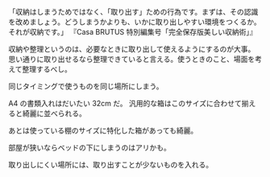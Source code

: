 「収納はしまうためではなく、「取り出す」ための行為です。まずは、その認識を改めましょう。どうしまうかよりも、いかに取り出しやすい環境をつくるか。それが収納です。」
『Casa BRUTUS 特別編集号「完全保存版美しい収納術」』

収納や整理というのは、必要なときに取り出して使えるようにするのが大事。
思い通りに取り出せるなら整理できていると言える。使うときのこと、場面を考えて整理するべし。

同じタイミングで使うものを同じ場所にしまう。

A4 の書類入れはだいたい 32cm だ。
汎用的な箱はこのサイズに合わせて揃えると綺麗に並べられる。

あとは使っている棚のサイズに特化した箱があっても綺麗。

部屋が狭いならベッドの下にしまうのはアリかも。

取り出しにくい場所には、取り出すことが少ないものを入れる。
